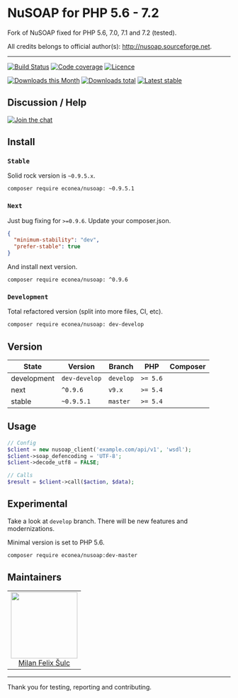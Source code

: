 # NuSOAP for PHP 5.6 - 7.2

Fork of NuSOAP fixed for PHP 5.6, 7.0, 7.1 and 7.2 (tested).

All credits belongs to official author(s): http://nusoap.sourceforge.net.

----


[![Build Status](https://img.shields.io/travis/econea/nusoap.svg?style=flat-square)](https://travis-ci.org/econea/nusoap)
[![Code coverage](https://img.shields.io/coveralls/econea/nusoap.svg?style=flat-square)](https://coveralls.io/r/econea/nusoap)
[![Licence](https://img.shields.io/packagist/l/econea/nusoap.svg?style=flat-square)](https://packagist.org/packages/econea/nusoap)

[![Downloads this Month](https://img.shields.io/packagist/dm/econea/nusoap.svg?style=flat-square)](https://packagist.org/packages/econea/nusoap)
[![Downloads total](https://img.shields.io/packagist/dt/econea/nusoap.svg?style=flat-square)](https://packagist.org/packages/econea/nusoap)
[![Latest stable](https://img.shields.io/packagist/v/econea/nusoap.svg?style=flat-square)](https://packagist.org/packages/econea/nusoap)


## Discussion / Help

[![Join the chat](https://img.shields.io/gitter/room/econea/econea.svg?style=flat-square)](http://bit.ly/ecogitter)

## Install

### `Stable`

Solid rock version is `~0.9.5.x`.

```sh
composer require econea/nusoap: ~0.9.5.1
```

### `Next`

Just bug fixing for `>=0.9.6`. Update your composer.json.

```json
{
  "minimum-stability": "dev",
  "prefer-stable": true
}
```

And install next version.

```sh
composer require econea/nusoap: ^0.9.6
```

### `Development`

Total refactored version (split into more files, CI, etc).

```sh
composer require econea/nusoap: dev-develop
```

## Version

| State       | Version       | Branch    | PHP      | Composer                                        |
|-------------|---------------|-----------|----------|-------------------------------------------------|
| development | `dev-develop` | `develop` | `>= 5.6` |                                                 |
| next        | `^0.9.6`      | `v9.x`    | `>= 5.4` |                                                 |
| stable      | `~0.9.5.1`    | `master`  | `>= 5.4` |                                                 |

## Usage

```php
// Config
$client = new nusoap_client('example.com/api/v1', 'wsdl');
$client->soap_defencoding = 'UTF-8';
$client->decode_utf8 = FALSE;

// Calls
$result = $client->call($action, $data);
```

## Experimental

Take a look at `develop` branch. There will be new features and modernizations.

Minimal version is set to PHP 5.6.

```sh
composer require econea/nusoap:dev-master
```
## Maintainers

<table>
  <tbody>
    <tr>
      <td align="center">
        <a href="https://github.com/f3l1x">
            <img width="150" height="150" src="https://avatars2.githubusercontent.com/u/538058?v=3&s=150">
        </a>
        </br>
        <a href="https://github.com/f3l1x">Milan Felix Šulc</a>
      </td>
    </tr>
  <tbody>
</table>

-----

Thank you for testing, reporting and contributing.

